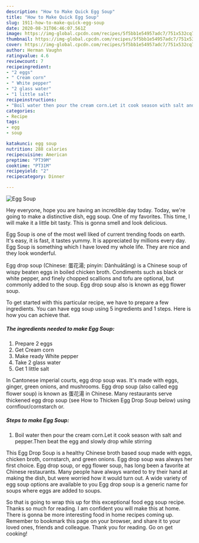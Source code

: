 ```yaml
---
description: "How to Make Quick Egg Soup"
title: "How to Make Quick Egg Soup"
slug: 1911-how-to-make-quick-egg-soup
date: 2020-08-31T06:46:07.561Z
image: https://img-global.cpcdn.com/recipes/5f5bb1e54957adc7/751x532cq70/egg-soup-recipe-main-photo.jpg
thumbnail: https://img-global.cpcdn.com/recipes/5f5bb1e54957adc7/751x532cq70/egg-soup-recipe-main-photo.jpg
cover: https://img-global.cpcdn.com/recipes/5f5bb1e54957adc7/751x532cq70/egg-soup-recipe-main-photo.jpg
author: Herman Vaughn
ratingvalue: 4.6
reviewcount: 7
recipeingredient:
- "2 eggs"
- " Cream corn"
- " White pepper"
- "2 glass water"
- "1 little salt"
recipeinstructions:
- "Boil water then pour the cream corn.Let it cook season with salt and pepper.Then beat the egg and slowly drop while stirring"
categories:
- Recipe
tags:
- egg
- soup

katakunci: egg soup 
nutrition: 288 calories
recipecuisine: American
preptime: "PT39M"
cooktime: "PT31M"
recipeyield: "2"
recipecategory: Dinner

---
```



![Egg Soup](https://img-global.cpcdn.com/recipes/5f5bb1e54957adc7/751x532cq70/egg-soup-recipe-main-photo.jpg)

Hey everyone, hope you are having an incredible day today. Today, we're going to make a distinctive dish, egg soup. One of my favorites. This time, I will make it a little bit tasty. This is gonna smell and look delicious.

Egg Soup is one of the most well liked of current trending foods on earth. It's easy, it is fast, it tastes yummy. It is appreciated by millions every day. Egg Soup is something which I have loved my whole life. They are nice and they look wonderful.

Egg drop soup (Chinese: 蛋花湯; pinyin: Dànhuātāng) is a Chinese soup of wispy beaten eggs in boiled chicken broth. Condiments such as black or white pepper, and finely chopped scallions and tofu are optional, but commonly added to the soup. Egg drop soup also is known as egg flower soup.


To get started with this particular recipe, we have to prepare a few ingredients. You can have egg soup using 5 ingredients and 1 steps. Here is how you can achieve that.

<!--inarticleads1-->

##### The ingredients needed to make Egg Soup:

1. Prepare 2 eggs
1. Get  Cream corn
1. Make ready  White pepper
1. Take 2 glass water
1. Get 1 little salt


In Cantonese imperial courts, egg drop soup was. It&#39;s made with eggs, ginger, green onions, and mushrooms. Egg drop soup (also called egg flower soup) is known as 蛋花湯 in Chinese. Many restaurants serve thickened egg drop soup (see How to Thicken Egg Drop Soup below) using cornflour/cornstarch or. 

<!--inarticleads2-->

##### Steps to make Egg Soup:

1. Boil water then pour the cream corn.Let it cook season with salt and pepper.Then beat the egg and slowly drop while stirring


This Egg Drop Soup is a healthy Chinese broth based soup made with eggs, chicken broth, cornstarch, and green onions. Egg drop soup was always her first choice. Egg drop soup, or egg flower soup, has long been a favorite at Chinese restaurants. Many people have always wanted to try their hand at making the dish, but were worried how it would turn out. A wide variety of egg soup options are available to you Egg drop soup is a generic name for soups where eggs are added to soups. 

So that is going to wrap this up for this exceptional food egg soup recipe. Thanks so much for reading. I am confident you will make this at home. There is gonna be more interesting food in home recipes coming up. Remember to bookmark this page on your browser, and share it to your loved ones, friends and colleague. Thank you for reading. Go on get cooking!
